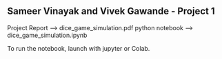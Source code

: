 ## Sameer Vinayak and Vivek Gawande - Project 1

Project Report --> dice_game_simulation.pdf
python notebook --> dice_game_simulation.ipynb

To run the notebook, launch with jupyter or Colab.